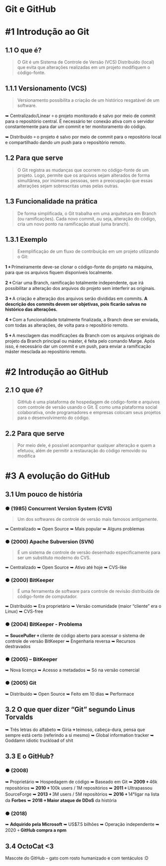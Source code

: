 # Git e GitHub

# #1 Introdução ao Git

## 1.1 O que é?
> O Git é um Sistema de Controle de Versão (VCS) Distribuído (local) que evita que alterações realizadas em um projeto modifiquem o código-fonte.

## 1.1.1 Versionamento (VCS)
> Versionamento possibilita a criação de um histórico resgatável de um software.

➥ Centralizado/Linear ￫ o projeto monitorado é salvo por meio de commit para o repositório central. É necessário ter conexão ativa com o servidor constantemente para dar um commit e ter monitoramento do código.

➥ Distribuído ￫ o projeto é salvo por meio de commit para o repositório local e compartilhado dando um push para o repositório remoto.

## 1.2 Para que serve
> O Git registra as mudanças que ocorrem no código-fonte de um projeto. Logo, permite que os arquivos sejam alterados de forma simultânea, por inúmeras pessoas, sem a preocupação que essas alterações sejam sobrescritas umas pelas outras.

## 1.3 Funcionalidade na prática
> De forma simplificada, o Git trabalha em uma arquitetura em Branch (ou ramificações). Cada novo commit, ou seja, alteração do código, cria um novo ponto na ramificação atual (uma branch).

## 1.3.1 Exemplo
> Exemplificação de um fluxo de contribuição em um projeto utilizando o Git:

**1 ￫** Primeiramente deve-se clonar o código-fonte do projeto na máquina, para que os arquivos fiquem disponíveis localmente.

**2 ￫** Criar uma Branch, ramificação totalmente independente, que irá possibilitar a alteração dos arquivos do projeto sem interferir as originais.

**3 ￫** A criação e alteração dos arquivos serão divididas em commits.
**A descrição dos commits devem ser objetivas, pois ficarão salvas no histórico das alterações.**

**4 ￫** Com a funcionalidade totalmente finalizada, a Branch deve ser enviada, com todas as alterações, de volta para o repositório remoto.

**5 ￫** A mesclagem das modificações da Branch com os arquivos originais do projeto da Branch principal ou máster, é feita pelo comando Marge. Após isso, é necessário dar um commit e um push, para enviar a ramificação máster mesclada ao repositório remoto.

# #2 Introdução ao GitHub

## 2.1 O que é?
> GitHub é uma plataforma de hospedagem de código-fonte e arquivos com controle de versão usando o Git. É como uma plataforma social colaborativa, onde programadores e empresas colocam seus projetos para o desenvolvimento do código.

## 2.2 Para que serve
> Por meio dele, é possível acompanhar qualquer alteração e quem a efetuou, além de permitir a restauração do código removido ou modifica

# #3 A evolução do GitHub

## 3.1 Um pouco de história

### ● (1985) Concurrent Version System (CVS)
> Um dos softwares de controle de versão mais famosos antigamente.

➥ Centralizado
➥ Open Source
➥ Mais popular
➥ Alguns problemas

### ● (2000) Apache Subversion (SVN)
> É um sistema de controle de versão desenhado especificamente para ser um substituto moderno do CVS.

➥ Centralizado
➥ Open Source
➥ Ativo até hoje
➥ CVS-like

### ● (2000) BitKeeper
> É uma ferramenta de software para controle de revisão distribuída de código-fonte de computador.

➥ Distribuído
➥ Era proprietário
➥ Versão comunidade (maior “cliente” era o Linux)
➥ CVS-free

### ● (2004) BitKeeper - Problema
➥ **SoucePuller ￫** cliente de código aberto para acessar o sistema de controle de versão BitKeeper
➥ Engenharia reversa
➥ Recursos destravados

### ● (2005) – BitKeeper
➥ Nova licença
➥ Acesso a metadados
➥ Só na versão comercial

### ● (2005) Git
➥ Distribuído
➥ Open Source
➥ Feito em 10 dias
➥ Performace

## 3.2 O que quer dizer “Git” segundo Linus Torvalds
➥ Três letras do alfabeto
➥ Gíria **￫** teimoso, cabeça-dura, pensa que sempre está certo (referindo a si mesmo)
➥ Global information tracker
➥ Goddamn idiotic truckload of shit

## 3.3 E o GitHub?
### ● (2008)
➥ Proprietário
➥ Hospedagem de código
➥ Baseado em Git
➥ **2009 ￫** 46k repositórios
➥ **2010 ￫** 100k users / 1M repositórios
➥ **2011 ￫** Ultrapassou SourceForge
➥ **2013 ￫** 3M users / 5M repositórios
➥ **2016 ￫** 14°ligar na lista da **Forbes**
➥ **2018 ￫** **Maior ataque de DDoS** da história
### ● (2018)
➥ **Adquirido pela Microsoft**
➥ US$7.5 bilhões
➥ Operação independente
➥ 2020 ￫ **GitHub compra a npm**

## 3.4 OctoCat <3
Mascote do GitHub – gato com rosto humanizado e com tentáculos :D